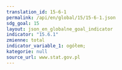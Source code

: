 ```yaml
---
translation_id: 15-6-1
permalink: /api/en/global/15/15-6-1.json
sdg_goal: 15
layout: json_en_globalne_goal_indicator
indicator: "15.6.1"
zmienne: total
indicator_variable_1: ogółem;
kategorie: null
source_url: www.stat.gov.pl
---
```

